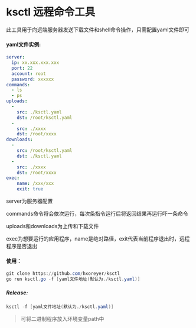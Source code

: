 # ksctl 远程命令工具

此工具用于向远端服务器发送下载文件和shell命令操作，只需配置yaml文件即可

#### yaml文件实例:

```yaml
server:
  ip: xx.xxx.xxx.xxx
  port: 22
  account: root
  password: xxxxxx
commands:
  - ls
  - ps
uploads:
  -
    src: ./ksctl.yaml
    dst: /root/ksctl.yaml
  -
    src: ./xxxx
    dst: /root/xxxx
downloads:
  -
    src: /root/ksctl.yaml
    dst: ./ksctl.yaml
  -
    src: ./xxxx
    dst: /root/xxxx
exec:
	name: /xxx/xxx
	exit: true
```

server为服务器配置

commands命令将会依次运行，每次条指令运行后将返回结果再运行吓一条命令

uploads和downloads为上传和下载文件

exec为想要运行的应用程序，name是绝对路径，exit代表当前程序退出时，远程程序是否退出

#### 使用：

```powershell
git clone https://github.com/hxoreyer/ksctl
go run ksctl.go -f [yaml文件地址(默认为./ksctl.yaml)]
```

##### Release:

```powershell
ksctl -f [yaml文件地址(默认为./ksctl.yaml)]
```

> 可将二进制程序放入环境变量path中

